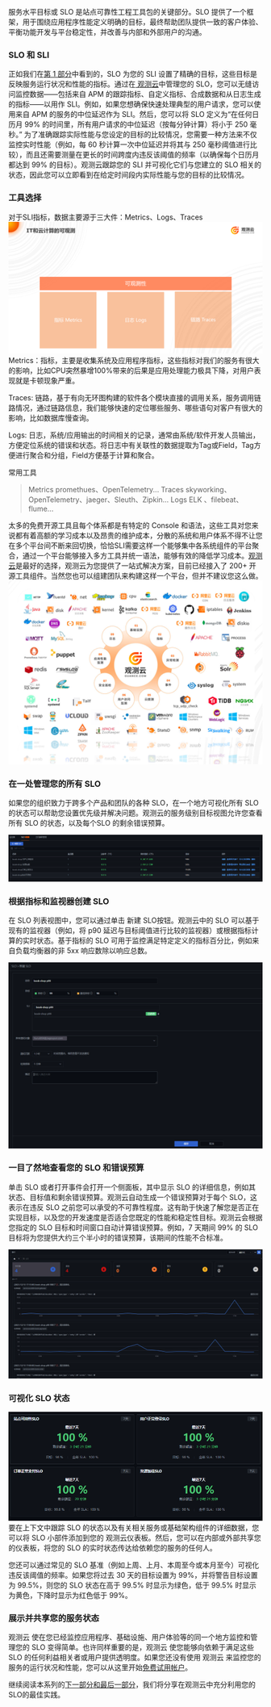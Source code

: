 服务水平目标或 SLO 是站点可靠性工程工具包的关键部分。SLO 提供了一个框架，用于围绕应用程序性能定义明确的目标，最终帮助团队提供一致的客户体验、平衡功能开发与平台稳定性，并改善与内部和外部用户的沟通。

### SLO 和 SLI
正如我们在[第 1 部分](slo-part1.md)中看到的，SLO 为您的 SLI 设置了精确的目标，这些目标是反映服务运行状况和性能的指标。通过在[ 观测云](https://guance.com/)中管理您的 SLO，您可以无缝访问监控数据——包括来自 APM 的跟踪指标、自定义指标、合成数据和从日志生成的指标——以用作 SLI。例如，如果您想确保快速处理典型的用户请求，您可以使用来自 APM 的服务的中位延迟作为 SLI。然后，您可以将 SLO 定义为“在任何日历月 99% 的时间里，所有用户请求的中位延迟（按每分钟计算）将小于 250 毫秒。”
为了准确跟踪实际性能与您设定的目标的比较情况，您需要一种方法来不仅监控实时性能（例如，每 60 秒计算一次中位延迟并将其与 250 毫秒阈值进行比较），而且还需要测量在更长的时间跨度内违反该阈值的频率（以确保每个日历月都达到 99% 的目标）。观测云跟踪您的 SLI 并可视化它们与您建立的 SLO 相关的状态，因此您可以立即看到在给定时间段内实际性能与您的目标的比较情况。

### 工具选择
对于SLI指标，数据主要源于三大件：Metrics、Logs、Traces
![image.png](../images/opentelemetry-observable-2.png)
Metrics：指标，主要是收集系统及应用程序指标，这些指标对我们的服务有很大的影响，比如CPU突然暴增100%带来的后果是应用处理能力极具下降，对用户表现就是卡顿现象严重。

Traces: 链路，基于有向无环图构建的软件各个模块直接的调用关系，服务调用链路情况，通过链路信息，我们能够快速的定位哪些服务、哪些语句对客户有很大的影响，比如数据库慢查询。

Logs: 日志，系统/应用输出的时间相关的记录，通常由系统/软件开发人员输出，方便定位系统的错误和状态。将日志中有关联性的数据提取为Tag或Field，Tag方便进行聚合和分组，Field方便基于计算和聚合。

常用工具
> Metrics
> promethues、OpenTelemetry...
> Traces
> skyworking、OpenTelemetry、jaeger、Sleuth、Zipkin...
> Logs
> ELK 、filebeat、flume...


太多的免费开源工具且每个体系都是有特定的 Console 和语法，这些工具对您来说都有着高额的学习成本以及昂贵的维护成本，分散的系统和用户体系不得不让您在多个平台间不断来回切换，恰恰SLI需要这样一个能够集中各系统组件的平台聚合，通过一个平台能够接入多方工具并统一语法，能够有效的降低学习成本。[观测云](https://guance.com/)是最好的选择，观测云为您提供了一站式解决方案，目前已经接入了 200+ 开源工具组件。当然您也可以组建团队来构建这样一个平台，但并不建议您这么做。
![image.png](../images/opentelemetry-observable-3.png)

### 在一处管理您的所有 SLO
如果您的组织致力于跨多个产品和团队的各种 SLO，在一个地方可视化所有 SLO 的状态可以帮助您设置优先级并解决问题。观测云的服务级别目标视图允许您查看所有 SLO 的状态，以及每个SLO 的剩余错误预算。

![image.png](../images/opentelemetry-observable-4.png)


### 根据指标和监视器创建 SLO

在 SLO 列表视图中，您可以通过单击 新建 SLO按钮。观测云中的 SLO 可以基于现有的监视器（例如，将 p90 延迟与目标阈值进行比较的监视器）或根据指标计算的实时状态。基于指标的 SLO 可用于监控满足特定定义的指标百分比，例如来自负载均衡器的非 5xx 响应数除以响应总数。

![image.png](../images/opentelemetry-observable-5.png)

### 一目了然地查看您的 SLO 和错误预算

单击 SLO 或者打开事件会打开一个侧面板，其中显示 SLO 的详细信息，例如其状态、目标值和剩余错误预算。观测云自动生成一个错误预算对于每个 SLO，这表示在违反 SLO 之前您可以承受的不可靠性程度。这有助于快速了解您是否正在实现目标，以及您的开发速度是否适合您既定的性能和稳定性目标。观测云会根据您指定的 SLO 目标和时间窗口自动计算错误预算。例如，7 天期间 99% 的 SLO 目标将为您提供大约三个半小时的错误预算，该期间的性能不合标准。

![image.png](../images/opentelemetry-observable-6.png)

### 可视化 SLO 状态

![image.png](../images/opentelemetry-observable-7.png)	要在上下文中跟踪 SLO 的状态以及有关相关服务或基础架构组件的详细数据，您可以将 SLO 小部件添加到您的 观测云仪表板。然后，您可以在内部或外部共享您的仪表板，将您的 SLO 的实时状态传达给依赖您的服务的任何人。

您还可以通过常见的 SLO 基准（例如上周、上月、本周至今或本月至今）可视化违反该阈值的频率。如果您将过去 30 天的目标设置为 99%，并将警告目标设置为 99.5%，则您的 SLO 状态在高于 99.5% 时显示为绿色，低于 99.5% 时显示为黄色，下降时显示为红色低于 99%。

### 展示并共享您的服务状态

观测云 使在您已经监控应用程序、基础设施、用户体验等的同一个地方监控和管理您的 SLO 变得简单。也许同样重要的是，观测云 使您能够向依赖于满足这些 SLO 的任何利益相关者或用户提供透明度。如果您还没有使用 观测云 来监控您的服务的运行状况和性能，您可以从这里开始[免费试用帐户](https://auth.guance.com/redirectpage/register)。

继续阅读本系列的[下一部分和最后一部分](slo-part3.md)，我们将分享在观测云中充分利用您的SLO的最佳实践。




